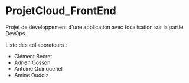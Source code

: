 # ProjetCloud_FrontEnd

Projet de développement d'une application avec focalisation sur la partie DevOps.

Liste des collaborateurs :
- Clément Becret
- Adrien Cosson
- Antoine Quinquenel
- Amine Ouddiz
